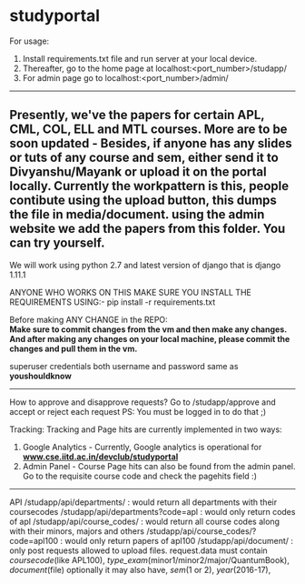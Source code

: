 # studyportal

For usage: 
1. Install requirements.txt file and run server at your local device. 
2. Thereafter, go to the home page at localhost:<port_number>/studapp/
3. For admin page go to localhost:<port_number>/admin/

-------------------------------------------------------------------------------------------------------------------------------------------
Presently, we've the papers for certain APL, CML, COL, ELL and MTL courses. More are to be soon updated - Besides, if anyone has any slides or tuts of any course and sem, either send it to Divyanshu/Mayank or upload it on the portal locally. Currently the workpattern is this, people contibute using the upload button, this dumps the file in media/document. using the admin website we add the papers from this folder. You can try yourself.
-------------------------------------------------------------------------------------------------------------------------------------------
We will work using python 2.7
and latest version of django that is django 1.11.1

ANYONE WHO WORKS ON THIS MAKE SURE YOU INSTALL THE REQUIREMENTS USING:-
pip install -r requirements.txt

Before making ANY CHANGE in the REPO:  
**Make sure to commit changes from the vm and then make any changes. And after making any changes on your local machine, please commit the changes and pull them in the vm.**

superuser credentials
both username and password same as **youshouldknow**

-----------------------------------------------------------------------------------------
How to approve and disapprove requests?
Go to /studapp/approve and accept or reject each request
PS: You must be logged in to do that ;)  

Tracking: Tracking and Page hits are currently implemented in two ways:
1. Google Analytics - Currently, Google analytics is operational for **www.cse.iitd.ac.in/devclub/studyportal**
2. Admin Panel - Course Page hits can also be found from the admin panel. Go to the requisite course code and check the pagehits field :)
-----------------------------------------------------------------------------------------
API
/studapp/api/departments/ : would return all departments with their coursecodes
/studapp/api/departments?code=apl : would only return codes of apl
/studapp/api/course_codes/ : would return all course codes along with their minors, majors and others
/studapp/api/course_codes/?code=apl100 : would only return papers of apl100
/studapp/api/document/ : only post requests allowed to upload files.
						request.data must contain *coursecode*(like APL100), *type_exam*(minor1/minor2/major/QuantumBook), *document*(file)
						optionally it may also have, *sem*(1 or 2), *year*(2016-17), 
						

